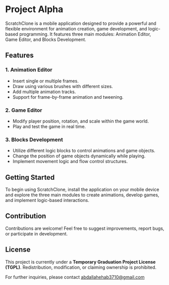 # Project Alpha

ScratchClone is a mobile application designed to provide a powerful and flexible environment for animation creation, game development, and logic-based programming. It features three main modules: Animation Editor, Game Editor, and Blocks Development.

## Features

### 1. Animation Editor
- Insert single or multiple frames.
- Draw using various brushes with different sizes.
- Add multiple animation tracks.
- Support for frame-by-frame animation and tweening.

### 2. Game Editor
- Modify player position, rotation, and scale within the game world.
- Play and test the game in real time.

### 3. Blocks Development
- Utilize different logic blocks to control animations and game objects.
- Change the position of game objects dynamically while playing.
- Implement movement logic and flow control structures.

## Getting Started
To begin using ScratchClone, install the application on your mobile device and explore the three main modules to create animations, develop games, and implement logic-based interactions.

## Contribution
Contributions are welcome! Feel free to suggest improvements, report bugs, or participate in development.

## License
This project is currently under a **Temporary Graduation Project License (TGPL)**. Redistribution, modification, or claiming ownership is prohibited.

For further inquiries, please contact abdallahehab3710@gmail.com
